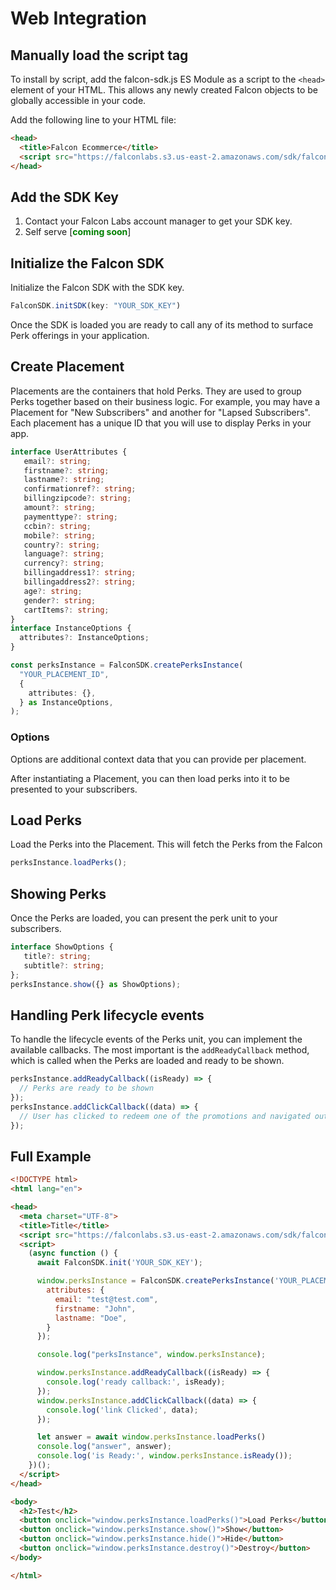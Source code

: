 # Web Integration

## Manually load the script tag

To install by script, add the falcon-sdk.js ES Module as a script to the `<head>`
element of your HTML. This allows any newly created Falcon objects to be
globally accessible in your code.

Add the following line to your HTML file:

```html
<head>
  <title>Falcon Ecommerce</title>
  <script src="https://falconlabs.s3.us-east-2.amazonaws.com/sdk/falcon-sdk.js" async></script>
</head>
```

## Add the SDK Key

1. Contact your Falcon Labs account manager to get your SDK key.
2. Self serve [<span style="color: green; font-weight:bold; ">coming
   soon</span>]

## Initialize the Falcon SDK

Initialize the Falcon SDK with the SDK key.

```javascript
FalconSDK.initSDK(key: "YOUR_SDK_KEY")
```

Once the SDK is loaded you are ready to call any of its method to surface Perk
offerings in your application.

## Create Placement

Placements are the containers that hold Perks. They are used to group Perks
together based on their business logic. For example, you may have a Placement
for "New Subscribers" and another for "Lapsed Subscribers". Each placement has a
unique ID that you will use to display Perks in your app.

```typescript
interface UserAttributes {
   email?: string;
   firstname?: string;
   lastname?: string;
   confirmationref?: string;
   billingzipcode?: string;
   amount?: string;
   paymenttype?: string;
   ccbin?: string;
   mobile?: string;
   country?: string;
   language?: string;
   currency?: string;
   billingaddress1?: string;
   billingaddress2?: string;
   age?: string;
   gender?: string;
   cartItems?: string;
}
interface InstanceOptions {
  attributes?: InstanceOptions;
}

const perksInstance = FalconSDK.createPerksInstance(
  "YOUR_PLACEMENT_ID",
  {
    attributes: {},
  } as InstanceOptions,
);
```

### Options

Options are additional context data that you can provide per placement.

After instantiating a Placement, you can then load perks into it to be presented
to your subscribers.

## Load Perks

Load the Perks into the Placement. This will fetch the Perks from the Falcon

```typescript
perksInstance.loadPerks();
```

## Showing Perks

Once the Perks are loaded, you can present the perk unit to your subscribers.

```typescript
interface ShowOptions {
   title?: string;
   subtitle?: string;
};
perksInstance.show({} as ShowOptions);
```

## Handling Perk lifecycle events

To handle the lifecycle events of the Perks unit, you can implement the
available callbacks. The most important is the `addReadyCallback` method, which
is called when the Perks are loaded and ready to be shown.

```typescript
perksInstance.addReadyCallback((isReady) => {
  // Perks are ready to be shown
});
perksInstance.addClickCallback((data) => {
  // User has clicked to redeem one of the promotions and navigated outside the app to the perk providers page.
});
```

## Full Example

```html
<!DOCTYPE html>
<html lang="en">

<head>
  <meta charset="UTF-8">
  <title>Title</title>
  <script src="https://falconlabs.s3.us-east-2.amazonaws.com/sdk/falcon-sdk.js"></script>
  <script>
    (async function () {
      await FalconSDK.init('YOUR_SDK_KEY');

      window.perksInstance = FalconSDK.createPerksInstance('YOUR_PLACEMENT_ID', {
        attributes: {
          email: "test@test.com",
          firstname: "John",
          lastname: "Doe",
        }
      });

      console.log("perksInstance", window.perksInstance);

      window.perksInstance.addReadyCallback((isReady) => {
        console.log('ready callback:', isReady);
      });
      window.perksInstance.addClickCallback((data) => {
        console.log('link Clicked', data);
      });

      let answer = await window.perksInstance.loadPerks()
      console.log("answer", answer);
      console.log('is Ready:', window.perksInstance.isReady());
    })();
  </script>
</head>

<body>
  <h2>Test</h2>
  <button onclick="window.perksInstance.loadPerks()">Load Perks</button>
  <button onclick="window.perksInstance.show()">Show</button>
  <button onclick="window.perksInstance.hide()">Hide</button>
  <button onclick="window.perksInstance.destroy()">Destroy</button>
</body>

</html>
```
